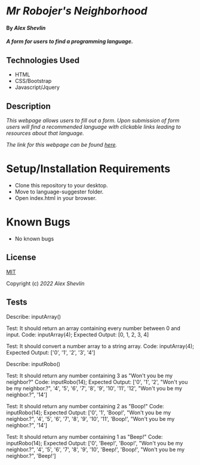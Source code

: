 # _Mr Robojer's Neighborhood_

#### By _**Alex Shevlin**_

#### _A form for users to find a programming language._

## Technologies Used

* HTML
* CSS/Bootstrap
* Javascript/Jquery

## Description

_This webpage allows users to fill out a form. Upon submission of form users will find a recommended language with clickable links leading to resources about that language._

_The link for this webpage can be found [here](a-shevlin.github.io/mr-robojers-neighborhood)._

# Setup/Installation Requirements

* Clone this repository to your desktop.
* Move to language-suggester folder.
* Open index.html in your browser.

# Known Bugs

* No known bugs

## License

[MIT](/LICENSE)

Copyright (c) _2022_ _Alex Shevlin_

## Tests

Describe: inputArray() 

  Test: It should return an array containing every number between 0 and input.
  Code: inputArray(4);
  Expected Output: [0, 1, 2, 3, 4]

  Test: It should convert a number array to a string array.
  Code: inputArray(4);
  Expected Output: ['0', '1', '2', '3', '4']

Describe: inputRobo()
  
  Test: It should return any number containing 3 as "Won't you be my neighbor?"
  Code: inputRobo(14);
  Expected Output: ['0', '1', '2', "Won't you be my neighbor.?", '4', '5', '6', '7', '8', '9', '10', '11', '12', "Won't you be my neighbor.?", '14']

  Test: It should return any number containing 2 as "Boop!"
  Code: inputRobo(14);
  Expected Output: ['0', '1', 'Boop!', "Won't you be my neighbor.?", '4', '5', '6', '7', '8', '9', '10', '11', 'Boop!', "Won't you be my neighbor.?", '14']

  Test: It should return any number containing 1 as "Beep!"
  Code: inputRobo(14);
  Expected Output: ['0', 'Beep!', 'Boop!', "Won't you be my neighbor.?", '4', '5', '6', '7', '8', '9', '10', 'Beep!', 'Boop!', "Won't you be my neighbor.?", 'Beep!']